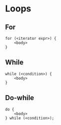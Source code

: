 # Loops

## For

```
for (<iterator expr>) {
    <body>
}
```

## While

```
while (<condition>) {
    <body>
}
```

## Do-while

```
do {
    <body>
} while (<condition>);
```